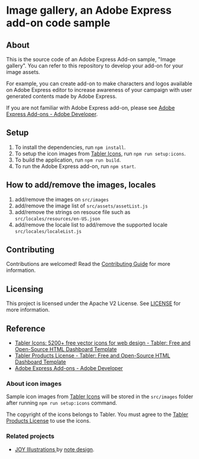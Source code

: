 # Image gallery, an Adobe Express add-on code sample

## About

This is the source code of an Adobe Express Add-on sample, "Image gallery".
You can refer to this repository to develop your add-on for your image assets.

For example, you can create add-on to make characters and logos available on Adobe Express editor to increase awareness of your campaign with user generated contents made by Adobe Express.

If you are not familiar with Adobe Express add-on, please see [Adobe Express Add\-ons - Adobe Developer](https://developer.adobe.com/express/add-ons/).

## Setup

1. To install the dependencies, run `npm install`.
2. To setup the icon images from [Tabler Icons](https://tabler.io/icons), run `npm run setup:icons`.
3. To build the application, run `npm run build`.
4. To run the Adobe Express add-on, run `npm start`.

## How to add/remove the images, locales

1. add/remove the images on `src/images`
2. add/remove the image list of `src/assets/assetList.js`
3. add/remove the strings on resouce file such as `src/locales/resources/en-US.json`
4. add/remove the locale list to add/remove the supported locale `src/locales/localeList.js`

## Contributing

Contributions are welcomed! Read the [Contributing Guide](./.github/CONTRIBUTING.md) for more information.

## Licensing

This project is licensed under the Apache V2 License. See [LICENSE](LICENSE) for more information.

## Reference

- [Tabler Icons: 5200\+ free vector icons for web design \- Tabler: Free and Open\-Source HTML Dashboard Template](https://tabler.io/icons)
- [Tabler Products License \- Tabler: Free and Open\-Source HTML Dashboard Template](https://tabler.io/license)
- [Adobe Express Add\-ons - Adobe Developer](https://developer.adobe.com/express/add-ons/)

### About icon images

Sample icon images from [Tabler Icons](https://tabler.io/icons) will be stored in the `src/images` folder after running `npm run setup:icons` command.

The copyright of the icons belongs to Tabler. You must agree to the [Tabler Products License](https://tabler.io/license) to use the icons.

### Related projects

 - [JOY Illustrations ](https://new.express.adobe.com/add-ons?addOnId=w5i57l4lk) by [note design](https://note.design/).
